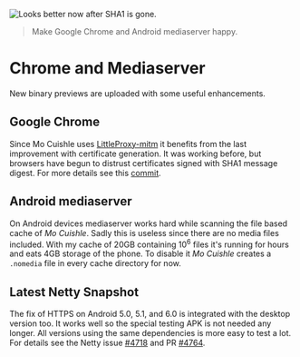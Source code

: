 ![](images/google-chrome-happy.png "Looks better now after SHA1 is gone.")

> Make Google Chrome and Android mediaserver happy.

# Chrome and Mediaserver

New binary previews are uploaded with some useful enhancements.

## Google Chrome

Since Mo Cuishle uses 
[LittleProxy-mitm](https://github.com/ganskef/LittleProxy-mitm) it benefits from 
the last improvement with certificate generation. It was working before, but 
browsers have begun to distrust certificates signed with SHA1 message digest. 
For more details see this 
[commit](https://github.com/ganskef/LittleProxy-mitm/commit/64e2d9d2ed6ee2491a31124495639765d0586327).

## Android mediaserver

On Android devices mediaserver works hard while scanning the file based cache of 
*Mo Cuishle*. Sadly this is useless since there are no media files included. 
With my cache of 20GB containing 10<sup>6</sup> files it's running for hours 
and eats 4GB storage of the phone. To disable it *Mo Cuishle* creates a 
`.nomedia` file in every cache directory for now. 

## Latest Netty Snapshot

The fix of HTTPS on Android 5.0, 5.1, and 6.0 is integrated with the desktop 
version too. It works well so the special testing APK is not needed any longer. 
All versions using the same dependencies is more easy to test a lot. For details 
see the Netty issue 
[#4718](https://github.com/netty/netty/issues/4718) and PR 
[#4764](https://github.com/netty/netty/pull/4764).
